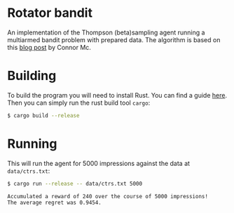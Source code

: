 # Rotator bandit

An implementation of the Thompson (beta)sampling agent running a multiarmed
bandit problem with prepared data. The algorithm is based on this [blog
post](https://conrmcdonald.medium.com/solving-multiarmed-bandits-a-comparison-of-epsilon-greedy-and-thompson-sampling-d97167ca9a50)
by Connor Mc.

# Building

To build the program you will need to install Rust. You can find a guide
[here](https://www.rust-lang.org/tools/install). Then you can simply run the
rust build tool `cargo`:

```sh
$ cargo build --release
```

# Running

This will run the agent for 5000 impressions against the data at
`data/ctrs.txt`:

```sh
$ cargo run --release -- data/ctrs.txt 5000

Accumulated a reward of 240 over the course of 5000 impressions!
The average regret was 0.9454.
```
